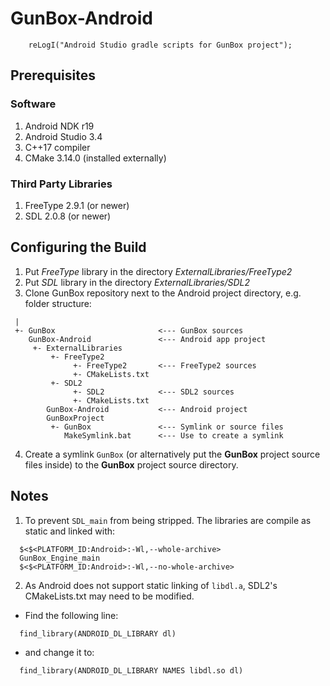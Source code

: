 GunBox-Android
==============

```
    reLogI("Android Studio gradle scripts for GunBox project");
```

## Prerequisites

### Software
1. Android NDK r19
2. Android Studio 3.4
3. C++17 compiler
4. CMake 3.14.0 (installed externally)

### Third Party Libraries
1. FreeType 2.9.1 (or newer)
2. SDL 2.0.8 (or newer)

## Configuring the Build

1. Put *FreeType* library in the directory *ExternalLibraries/FreeType2*
2. Put *SDL* library in the directory *ExternalLibraries/SDL2*
3. Clone GunBox repository next to the Android project directory, e.g. folder 
   structure:
```
 |
 +- GunBox                       <--- GunBox sources
    GunBox-Android               <--- Android app project
     +- ExternalLibraries
         +- FreeType2
              +- FreeType2       <--- FreeType2 sources
              +- CMakeLists.txt
         +- SDL2
              +- SDL2            <--- SDL2 sources
              +- CMakeLists.txt 
        GunBox-Android           <--- Android project
        GunBoxProject
         +- GunBox               <--- Symlink or source files
            MakeSymlink.bat      <--- Use to create a symlink
```
4. Create a symlink `GunBox` (or alternatively put the **GunBox** project source
   files inside) to the **GunBox** project source directory.

## Notes

1. To prevent `SDL_main` from being stripped. The libraries are compile as
   static and linked with:
```
  $<$<PLATFORM_ID:Android>:-Wl,--whole-archive>
  GunBox_Engine_main
  $<$<PLATFORM_ID:Android>:-Wl,--no-whole-archive>
```

2. As Android does not support static linking of `libdl.a`, SDL2's
   CMakeLists.txt may need to be modified.
* Find the following line:
```
  find_library(ANDROID_DL_LIBRARY dl)
```
* and change it to:
```
  find_library(ANDROID_DL_LIBRARY NAMES libdl.so dl)
```
